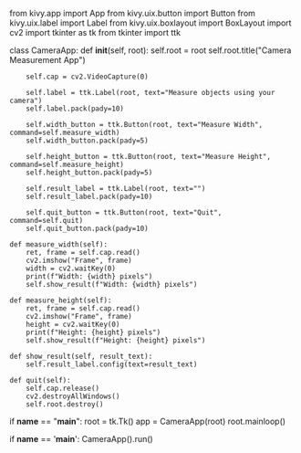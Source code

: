 from kivy.app import App
from kivy.uix.button import Button
from kivy.uix.label import Label
from kivy.uix.boxlayout import BoxLayout
import cv2
import tkinter as tk
from tkinter import ttk

class CameraApp:
    def __init__(self, root):
        self.root = root
        self.root.title("Camera Measurement App")

        self.cap = cv2.VideoCapture(0)

        self.label = ttk.Label(root, text="Measure objects using your camera")
        self.label.pack(pady=10)

        self.width_button = ttk.Button(root, text="Measure Width", command=self.measure_width)
        self.width_button.pack(pady=5)

        self.height_button = ttk.Button(root, text="Measure Height", command=self.measure_height)
        self.height_button.pack(pady=5)

        self.result_label = ttk.Label(root, text="")
        self.result_label.pack(pady=10)

        self.quit_button = ttk.Button(root, text="Quit", command=self.quit)
        self.quit_button.pack(pady=10)

    def measure_width(self):
        ret, frame = self.cap.read()
        cv2.imshow("Frame", frame)
        width = cv2.waitKey(0)
        print(f"Width: {width} pixels")
        self.show_result(f"Width: {width} pixels")

    def measure_height(self):
        ret, frame = self.cap.read()
        cv2.imshow("Frame", frame)
        height = cv2.waitKey(0)
        print(f"Height: {height} pixels")
        self.show_result(f"Height: {height} pixels")

    def show_result(self, result_text):
        self.result_label.config(text=result_text)

    def quit(self):
        self.cap.release()
        cv2.destroyAllWindows()
        self.root.destroy()

if __name__ == "__main__":
    root = tk.Tk()
    app = CameraApp(root)
    root.mainloop()

if __name__ == '__main__':
    CameraApp().run()
